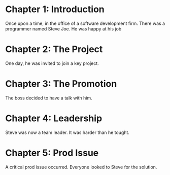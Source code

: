 # Chapter 1: Introduction

Once upon a time, in the office of a software development firm.
There was a programmer named Steve Joe.
He was happy at his job

# Chapter 2: The Project

One day, he was invited to join a key project.

# Chapter 3: The Promotion

The boss decided to have a talk with him.

# Chapter 4: Leadership 

Steve was now a team leader. It was harder than he tought.

# Chapter 5: Prod Issue

A critical prod issue occurred. Everyone looked to Steve for the solution.
